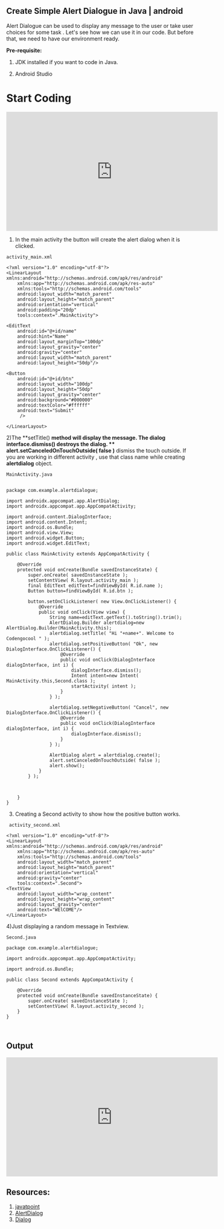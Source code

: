 ## Create Simple Alert Dialogue in Java | android

Alert Dialogue can be used to display any message to the user or take user choices for some task . 
Let's see how we can use it in our code. But before that, we need to have our environment ready.

**Pre-requisite:**

1. JDK installed if you want to code in Java.

2. Android Studio

# Start Coding
<iframe width="560" height="315" src="https://www.youtube.com/embed/lV8YK9AGv2U" title="YouTube video player" frameborder="0" allow="accelerometer; autoplay; clipboard-write; encrypted-media; gyroscope; picture-in-picture" allowfullscreen></iframe>

1) In the main activity the button will create the alert dialog when it is clicked.

``` activity_main.xml ```


```
<?xml version="1.0" encoding="utf-8"?>
<LinearLayout xmlns:android="http://schemas.android.com/apk/res/android"
    xmlns:app="http://schemas.android.com/apk/res-auto"
    xmlns:tools="http://schemas.android.com/tools"
    android:layout_width="match_parent"
    android:layout_height="match_parent"
    android:orientation="vertical"
    android:padding="20dp"
    tools:context=".MainActivity">

<EditText
    android:id="@+id/name"
    android:hint="Name"
    android:layout_marginTop="100dp"
    android:layout_gravity="center"
    android:gravity="center"
    android:layout_width="match_parent"
    android:layout_height="50dp"/>

<Button
    android:id="@+id/btn"
    android:layout_width="100dp"
    android:layout_height="50dp"
    android:layout_gravity="center"
    android:background="#000000"
    android:textColor="#ffffff"
    android:text="Submit"
     />

</LinearLayout>

``` 
 
2)The **setTitle() **method will display the message. The   dialog **interface.dismiss()** destroys the dialog. ** alert.setCanceledOnTouchOutside( false )** dismiss the touch outside. If you are working in different activity , use that class name while creating **alertdialog** object.


``` MainActivity.java ```



```

package com.example.alertdialogue;

import androidx.appcompat.app.AlertDialog;
import androidx.appcompat.app.AppCompatActivity;

import android.content.DialogInterface;
import android.content.Intent;
import android.os.Bundle;
import android.view.View;
import android.widget.Button;
import android.widget.EditText;

public class MainActivity extends AppCompatActivity {

    @Override
    protected void onCreate(Bundle savedInstanceState) {
        super.onCreate( savedInstanceState );
        setContentView( R.layout.activity_main );
        final EditText editText=findViewById( R.id.name );
        Button button=findViewById( R.id.btn );

        button.setOnClickListener( new View.OnClickListener() {
            @Override
            public void onClick(View view) {
                String name=editText.getText().toString().trim();
                AlertDialog.Builder alertdialog=new AlertDialog.Builder(MainActivity.this);
                alertdialog.setTitle( "Hi "+name+". Welcome to Codengocool " );
                alertdialog.setPositiveButton( "Ok", new DialogInterface.OnClickListener() {
                    @Override
                    public void onClick(DialogInterface dialogInterface, int i) {
                        dialogInterface.dismiss();
                        Intent intent=new Intent( MainActivity.this,Second.class );
                        startActivity( intent );
                    }
                } );

                alertdialog.setNegativeButton( "Cancel", new DialogInterface.OnClickListener() {
                    @Override
                    public void onClick(DialogInterface dialogInterface, int i) {
                        dialogInterface.dismiss();
                    }
                } );

                AlertDialog alert = alertdialog.create();
                alert.setCanceledOnTouchOutside( false );
                alert.show();
            }
        } );



    }
}

``` 

3) Creating a Second activity to show how the positive button works.


```  activity_second.xml ``` 


```
<?xml version="1.0" encoding="utf-8"?>
<LinearLayout xmlns:android="http://schemas.android.com/apk/res/android"
    xmlns:app="http://schemas.android.com/apk/res-auto"
    xmlns:tools="http://schemas.android.com/tools"
    android:layout_width="match_parent"
    android:layout_height="match_parent"
    android:orientation="vertical"
    android:gravity="center"
    tools:context=".Second">
<TextView
    android:layout_width="wrap_content"
    android:layout_height="wrap_content"
    android:layout_gravity="center"
    android:text="WElCOME"/>
</LinearLayout>

``` 


4)Just displaying a random message in Textview.

``` Second.java ``` 

 
```
package com.example.alertdialogue;

import androidx.appcompat.app.AppCompatActivity;

import android.os.Bundle;

public class Second extends AppCompatActivity {

    @Override
    protected void onCreate(Bundle savedInstanceState) {
        super.onCreate( savedInstanceState );
        setContentView( R.layout.activity_second );
    }
}



``` 

 
 ## Output   

<iframe width="560" height="315" src="https://www.youtube.com/embed/YDlSMBchQWc" title="YouTube video player" frameborder="0" allow="accelerometer; autoplay; clipboard-write; encrypted-media; gyroscope; picture-in-picture" allowfullscreen></iframe>

  
## Resources:

1.   [javatpoint](https://www.javatpoint.com/android-alert-dialog-example) 
2. [AlertDialog](https://developer.android.com/reference/android/app/AlertDialog)
3. [Dialog](https://developer.android.com/guide/topics/ui/dialogs) 